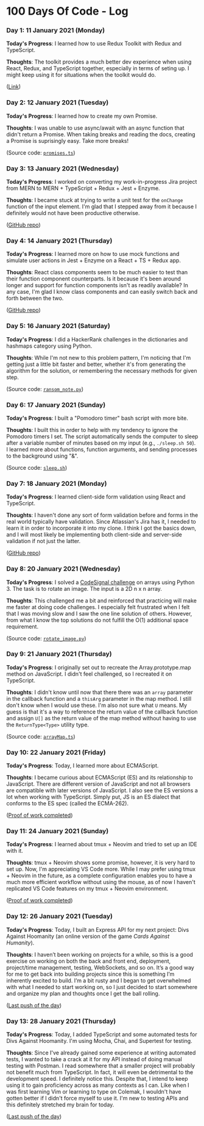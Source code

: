 # 100 Days Of Code - Log

<!-- ### Day 0: February 30, 2016 (Example 1)
##### (delete me or comment me out)

**Today's Progress**: Fixed CSS, worked on canvas functionality for the app.

**Thoughts:** I really struggled with CSS, but, overall, I feel like I am slowly getting better at it. Canvas is still new for me, but I managed to figure out some basic functionality.

**Link to work:** [Calculator App](http://www.example.com)

### Day 0: February 30, 2016 (Example 2)
##### (delete me or comment me out)

**Today's Progress**: Fixed CSS, worked on canvas functionality for the app.

**Thoughts**: I really struggled with CSS, but, overall, I feel like I am slowly getting better at it. Canvas is still new for me, but I managed to figure out some basic functionality.

**Link(s) to work**: [Calculator App](http://www.example.com) -->

### Day 1: 11 January 2021 (Monday)

**Today's Progress**: I learned how to use Redux Toolkit with Redux and TypeScript.

**Thoughts**: The toolkit provides a much better dev experience when using React, Redux, and TypeScript together, especially in terms of seting up. I might keep using it for situations when the toolkit would do.

([Link](https://github.com/caldric/react-redux-practice/tree/main/redux-typescript))

### Day 2: 12 January 2021 (Tuesday)

**Today's Progress**: I learned how to create my own Promise.

**Thoughts**: I was unable to use async/await with an async function that didn't return a Promise. When taking breaks and reading the docs, creating a Promise is suprisingly easy. Take more breaks!

(Source code: [`promises.ts`](https://github.com/caldric/100-days-of-code/blob/master/exercises/promises.ts))

### Day 3: 13 January 2021 (Wednesday)

**Today's Progress**: I worked on converting my work-in-progress Jira project from MERN to MERN + TypeScript + Redux + Jest + Enzyme.

**Thoughts**: I became stuck at trying to write a unit test for the `onChange` function of the input element. I'm glad that I stepped away from it because I definitely would not have been productive otherwise.

([GitHub repo](https://github.com/caldric/jira-clone))

### Day 4: 14 January 2021 (Thursday)

**Today's Progress**: I learned more on how to use mock functions and simulate user actions in Jest + Enzyme on a React + TS + Redux app.

**Thoughts**: React class components seem to be much easier to test than their function component counterparts. Is it because it's been around longer and support for function components isn't as readily available? In any case, I'm glad I know class components and can easily switch back and forth between the two.

([GitHub repo](https://github.com/caldric/jira-clone))

### Day 5: 16 January 2021 (Saturday)

**Today's Progress**: I did a HackerRank challenges in the dictionaries and hashmaps category using Python.

**Thoughts**: While I'm not new to this problem pattern, I'm noticing that I'm getting just a little bit faster and better, whether it's from generating the algorithm for the solution, or remembering the necessary methods for given step.

(Source code: [`ransom_note.py`](https://github.com/caldric/dsa/blob/main/ransom_note.py))

### Day 6: 17 January 2021 (Sunday)

**Today's Progress**: I built a "Pomodoro timer" bash script with more bite.

**Thoughts**: I built this in order to help with my tendency to ignore the Pomodoro timers I set. The script automatically sends the computer to sleep after a variable number of minutes based on my input (e.g., `./sleep.sh 50`). I learned more about functions, function arguments, and sending processes to the background using "&".

(Source code: [`sleep.sh`](https://github.com/caldric/config/blob/main/scripts/sleep.sh))

### Day 7: 18 January 2021 (Monday)

**Today's Progress**: I learned client-side form validation using React and TypeScript.

**Thoughts**: I haven't done any sort of form validation before and forms in the real world typically have validation. Since Atlassian's Jira has it, I needed to learn it in order to incorporate it into my clone. I think I got the basics down, and I will most likely be implementing both client-side and server-side validation if not just the latter.

([GitHub repo](https://github.com/caldric/100-days-of-code/tree/master/exercises/client-side-form-validation/src))

### Day 8: 20 January 2021 (Wednesday)

**Today's Progress**: I solved a [CodeSignal challenge](https://app.codesignal.com/interview-practice/task/5A8jwLGcEpTPyyjTB/description) on arrays using Python 3. The task is to rotate an image. The input is a 2D n x n array.

**Thoughts**: This challenged me a bit and reinforced that practicing will make me faster at doing code challenges. I especially felt frustrated when I felt that I was moving slow and I saw the one line solution of others. However, from what I know the top solutions do not fulfill the O(1) additional space requirement.

(Source code: [`rotate_image.py`](https://github.com/caldric/dsa/blob/main/rotate_image.py))

### Day 9: 21 January 2021 (Thursday)

**Today's Progress**: I originally set out to recreate the Array.prototype.map method on JavaScript. I didn't feel challenged, so I recreated it on TypeScript.

**Thoughts**: I didn't know until now that there there was an `array` parameter in the callback function and a `thisArg` parameter in the map method. I still don't know when I would use these. I'm also not sure what `U` means. My guess is that it's a way to reference the return value of the callback function and assign `U[]` as the return value of the map method without having to use the `ReturnType<Type>` utility type.

(Source code: [`arrayMap.ts`](https://github.com/caldric/100-days-of-code/blob/master/exercises/arrayMap.ts))

### Day 10: 22 January 2021 (Friday)

**Today's Progress**: Today, I learned more about ECMAScript.

**Thoughts**: I became curious about ECMAScript (ES) and its relationship to JavaScript. There are different version of JavaScript and not all browsers are compatible with later versions of JavaScript. I also see the ES versions a lot when working with TypeScript. Simply put, JS is an ES dialect that conforms to the ES spec (called the ECMA-262).

([Proof of work completed](https://www.linkedin.com/feed/update/urn:li:share:6758566287993032704))

### Day 11: 24 January 2021 (Sunday)

**Today's Progress**: I learned about tmux + Neovim and tried to set up an IDE with it.

**Thoughts**: tmux + Neovim shows some promise, however, it is very hard to set up. Now, I'm appreciating VS Code more. While I may prefer using tmux + Neovim in the future, as a complete configuration enables you to have a much more efficient workflow without using the mouse, as of now I haven't replicated VS Code features on my tmux + Neovim environment.

([Proof of work completed](https://www.linkedin.com/feed/update/urn:li:share:6759545762801094656))

### Day 12: 26 January 2021 (Tuesday)

**Today's Progress**: Today, I built an Express API for my next project: Divs Against Hoomanity (an online version of the game _Cards Against Humanity_).

**Thoughts**: I haven’t been working on projects for a while, so this is a good exercise on working on both the back and front end, deployment, project/time management, testing, WebSockets, and so on. It’s a good way for me to get back into building projects since this is something I’m inherently excited to build. I’m a bit rusty and I began to get overwhelmed with what I needed to start working on, so I just decided to start somewhere and organize my plan and thoughts once I get the ball rolling.

([Last push of the day](https://github.com/caldric/divs-against-hoomanity-api/commit/525787e86ce9816ab8bc31b654d997fe99c78ccb))

### Day 13: 28 January 2021 (Thursday)

**Today's Progress**: Today, I added TypeScript and some automated tests for Divs Against Hoomanity. I'm using Mocha, Chai, and Supertest for testing.

**Thoughts**: Since I've already gained some experience at writing automated tests, I wanted to take a crack at it for my API instead of doing manual testing with Postman. I read somewhere that a smaller project will probably not benefit much from TypeScript. In fact, it will even be detrimental to the development speed. I definitely notice this. Despite that, I intend to keep using it to gain proficiency across as many contexts as I can. Like when I was first learning Vim or learning to type on Colemak, I wouldn't have gotten better if I didn't force myself to use it. I'm new to testing APIs and this definitely stretched my brain for today.

([Last push of the day](https://github.com/caldric/divs-against-hoomanity-api/commit/b8089b513326a4d9981f97780e25950fd9901625))
